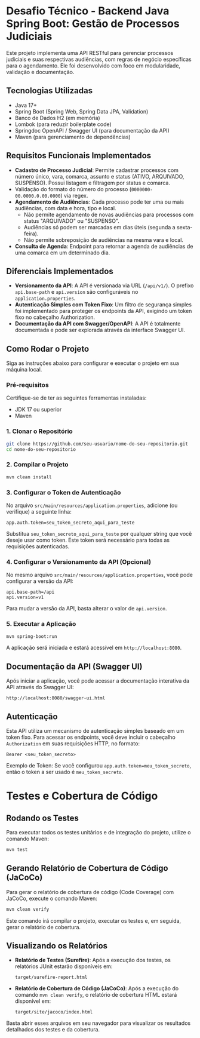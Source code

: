 # Desafio Técnico - Backend Java Spring Boot: Gestão de Processos Judiciais

Este projeto implementa uma API RESTful para gerenciar processos judiciais e suas respectivas audiências, com regras de negócio específicas para o agendamento. Ele foi desenvolvido com foco em modularidade, validação e documentação.

## Tecnologias Utilizadas

- Java 17+
- Spring Boot (Spring Web, Spring Data JPA, Validation)
- Banco de Dados H2 (em memória)
- Lombok (para reduzir boilerplate code)
- Springdoc OpenAPI / Swagger UI (para documentação da API)
- Maven (para gerenciamento de dependências)

## Requisitos Funcionais Implementados

- **Cadastro de Processo Judicial**: Permite cadastrar processos com número único, vara, comarca, assunto e status (ATIVO, ARQUIVADO, SUSPENSO). Possui listagem e filtragem por status e comarca.
- Validação do formato do número do processo (`0000000-00.0000.0.00.0000`) via regex.
- **Agendamento de Audiências**: Cada processo pode ter uma ou mais audiências, com data e hora, tipo e local.
  - Não permite agendamento de novas audiências para processos com status "ARQUIVADO" ou "SUSPENSO".
  - Audiências só podem ser marcadas em dias úteis (segunda a sexta-feira).
  - Não permite sobreposição de audiências na mesma vara e local.
- **Consulta de Agenda**: Endpoint para retornar a agenda de audiências de uma comarca em um determinado dia.

## Diferenciais Implementados

- **Versionamento da API**: A API é versionada via URL (`/api/v1/`). O prefixo `api.base-path` e `api.version` são configuráveis no `application.properties`.
- **Autenticação Simples com Token Fixo**: Um filtro de segurança simples foi implementado para proteger os endpoints da API, exigindo um token fixo no cabeçalho Authorization.
- **Documentação da API com Swagger/OpenAPI**: A API é totalmente documentada e pode ser explorada através da interface Swagger UI.

## Como Rodar o Projeto

Siga as instruções abaixo para configurar e executar o projeto em sua máquina local.

### Pré-requisitos

Certifique-se de ter as seguintes ferramentas instaladas:

- JDK 17 ou superior
- Maven

### 1. Clonar o Repositório

```bash
git clone https://github.com/seu-usuario/nome-do-seu-repositorio.git
cd nome-do-seu-repositorio
```

### 2. Compilar o Projeto

```bash
mvn clean install
```

### 3. Configurar o Token de Autenticação

No arquivo `src/main/resources/application.properties`, adicione (ou verifique) a seguinte linha:

```properties
app.auth.token=seu_token_secreto_aqui_para_teste
```

Substitua `seu_token_secreto_aqui_para_teste` por qualquer string que você deseje usar como token. Este token será necessário para todas as requisições autenticadas.

### 4. Configurar o Versionamento da API (Opcional)

No mesmo arquivo `src/main/resources/application.properties`, você pode configurar a versão da API:

```properties
api.base-path=/api
api.version=v1
```

Para mudar a versão da API, basta alterar o valor de `api.version`.

### 5. Executar a Aplicação

```bash
mvn spring-boot:run
```

A aplicação será iniciada e estará acessível em `http://localhost:8080`.

## Documentação da API (Swagger UI)

Após iniciar a aplicação, você pode acessar a documentação interativa da API através do Swagger UI:

```
http://localhost:8080/swagger-ui.html
```

## Autenticação

Esta API utiliza um mecanismo de autenticação simples baseado em um token fixo. Para acessar os endpoints, você deve incluir o cabeçalho `Authorization` em suas requisições HTTP, no formato:

```
Bearer <seu_token_secreto>
```

Exemplo de Token: Se você configurou `app.auth.token=meu_token_secreto`, então o token a ser usado é `meu_token_secreto`.

# Testes e Cobertura de Código

## Rodando os Testes

Para executar todos os testes unitários e de integração do projeto, utilize o comando Maven:

```bash
mvn test
```

## Gerando Relatório de Cobertura de Código (JaCoCo)

Para gerar o relatório de cobertura de código (Code Coverage) com JaCoCo, execute o comando Maven:

```bash
mvn clean verify
```

Este comando irá compilar o projeto, executar os testes e, em seguida, gerar o relatório de cobertura.

## Visualizando os Relatórios

- **Relatório de Testes (Surefire)**: Após a execução dos testes, os relatórios JUnit estarão disponíveis em:
  ```
  target/surefire-report.html
  ```

- **Relatório de Cobertura de Código (JaCoCo)**: Após a execução do comando `mvn clean verify`, o relatório de cobertura HTML estará disponível em:
  ```
  target/site/jacoco/index.html
  ```

Basta abrir esses arquivos em seu navegador para visualizar os resultados detalhados dos testes e da cobertura.